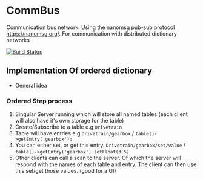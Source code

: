 # CommBus
Communication bus network. Using the nanomsg pub-sub protocol https://nanomsg.org/. For communication with distributed dictionary networks

[![Build Status](https://dev.azure.com/ConnorBuchel0890/A-Loose-Screw/_apis/build/status/A-Loose-Screw.CommBus?branchName=master)](https://dev.azure.com/ConnorBuchel0890/A-Loose-Screw/_build/latest?definitionId=23&branchName=master)

## Implementation Of ordered dictionary
- General idea

### Ordered Step process
1. Singular Server running which will store all named tables (each client will also have it's own storage for the table)
2. Create/Subscribe to a table e.g `Drivetrain`
3. Table will have entries e.g `Drivetrain/gearbox` / `table()->getEntry('gearbox');`
4. You can either set, or get this entry. `Drivetrain/gearbox/set/value` / `table()->getEntry('gearbox').setFloat(3.5)`
5. Other clients can call a scan to the server. Of which the server will respond with the names of each table and entry. The client can then use this set/get those values. (good for a UI)